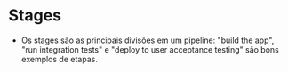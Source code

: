 # Stages
- Os stages são as principais divisões em um pipeline: "build the app", "run integration tests"
 e "deploy to user acceptance testing" são bons exemplos de etapas.‎
